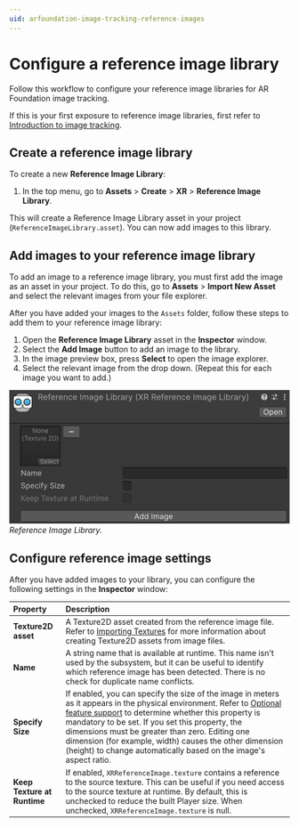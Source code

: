```yaml
---
uid: arfoundation-image-tracking-reference-images
---
```

# Configure a reference image library

Follow this workflow to configure your reference image libraries for AR Foundation image tracking.

If this is your first exposure to reference image libraries, first refer to [Introduction to image tracking](xref:arfoundation-image-tracking-introduction).

## Create a reference image library

To create a new **Reference Image Library**:

1. In the top menu, go to **Assets** > **Create** > **XR** > **Reference Image Library**.

This will create a Reference Image Library asset in your project (`ReferenceImageLibrary.asset`). You can now add images to this library.

## Add images to your reference image library

To add an image to a reference image library, you must first add the image as an asset in your project. To do this, go to **Assets** > **Import New Asset** and select the relevant images from your file explorer.

After you have added your images to the `Assets` folder, follow these steps to add them to your reference image library:

1. Open the **Reference Image Library** asset in the **Inspector** window.
2. Select the **Add Image** button to add an image to the library.
3. In the image preview box, press **Select** to open the image explorer.
4. Select the relevant image from the drop down. (Repeat this for each image you want to add.)

![Reference Image Library shown in the Inspector](../../images/reference-image-library.png)<br/>*Reference Image Library.*

## Configure reference image settings

After you have added images to your library, you can configure the following settings in the **Inspector** window:

| Property | Description |
| :---- | :---- |
| **Texture2D asset** | A Texture2D asset created from the reference image file. Refer to [Importing Textures](https://docs.unity3d.com/Manual/ImportingTextures.html) for more information about creating Texture2D assets from image files. |
| **Name** | A string name that is available at runtime. This name isn't used by the subsystem, but it can be useful to identify which reference image has been detected. There is no check for duplicate name conflicts. |
| **Specify Size** | If enabled, you can specify the size of the image in meters as it appears in the physical environment. Refer to [Optional feature support](xref:arfoundation-image-tracking-platform-support#optional-feature-platform-support) to determine whether this property is mandatory to be set. If you set this property, the dimensions must be greater than zero. Editing one dimension (for example, width) causes the other dimension (height) to change automatically based on the image's aspect ratio. |
| **Keep Texture at Runtime** | If enabled, `XRReferenceImage.texture` contains a reference to the source texture. This can be useful if you need access to the source texture at runtime. By default, this is unchecked to reduce the built Player size. When unchecked, `XRReferenceImage.texture` is null. |

